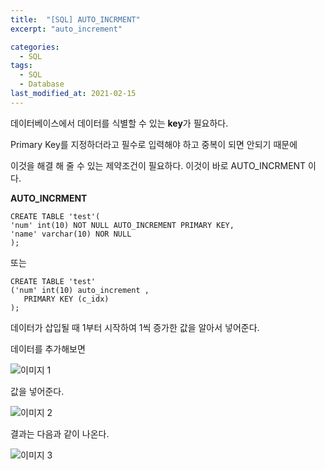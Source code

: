 ```yaml
---
title:  "[SQL] AUTO_INCRMENT"
excerpt: "auto_increment"

categories:
  - SQL
tags:
  - SQL
  - Database
last_modified_at: 2021-02-15
---
```


데이터베이스에서 데이터를 식별할 수 있는 **key**가 필요하다.

Primary Key를 지정하더라고 필수로 입력해야 하고 중복이 되면 안되기 때문에

이것을 해결 해 줄 수 있는 제약조건이 필요하다. 이것이 바로 AUTO_INCRMENT 이다.



**AUTO_INCRMENT**

```
CREATE TABLE 'test'(
'num' int(10) NOT NULL AUTO_INCREMENT PRIMARY KEY,
'name' varchar(10) NOR NULL
);
```

또는

```
CREATE TABLE 'test'
('num' int(10) auto_increment ,
   PRIMARY KEY (c_idx)  
);
```

데이터가 삽입될 때 1부터 시작하여 1씩 증가한 값을 알아서 넣어준다.


데이터를 추가해보면 


![이미지 1](https://user-images.githubusercontent.com/76821963/107962385-3c527780-6fea-11eb-8118-51252e883426.png)



값을 넣어준다.


![이미지 2](https://user-images.githubusercontent.com/76821963/107962466-555b2880-6fea-11eb-91d0-37b5f709cc6c.png)





결과는 다음과 같이 나온다.


![이미지 3](https://user-images.githubusercontent.com/76821963/107962490-5e4bfa00-6fea-11eb-9551-f1962cf8cad8.png)

